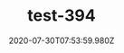 ---
title: test-394
date: 2020-07-30T07:53:59.980Z
banner_subcontent: asdfsf
category: Fact sheets
focus: Developing policy and practice
role: HR professional
organisation_size: Large (250+ employees)
industry: Emergency services & security
content: Lorem ipsum dolor sit amet, consectetur adipiscing elit, sed do eiusmod tempor incididunt ut labore et dolore magna aliqua. Ut enim ad minim veniam, quis nostrud exercitation ullamco laboris nisi ut aliquip ex ea commodo consequat. Duis aute irure dolor in reprehenderit in voluptate velit esse cillum dolore eu fugiat nulla pariatur. Excepteur sint occaecat cupidatat non proident, sunt in culpa qui officia deserunt mollit anim id est laborum.
---